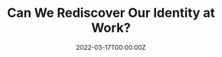 ---
title: Can We Rediscover Our Identity at Work?

# Summary for listings and search engines
summary: This Psychology Today articles references Scott's doctoral work.

# Link this post with a project
projects: []

# Date published
date: "2022-03-17T00:00:00Z"

# Is this an unpublished draft?
draft: false

# Show this page in the Featured widget?
featured: false

# Featured image
# Place an image named `featured.jpg/png` in this page's folder and customize its options here.

links:
- icon: briefcase
  icon_pack: fa
  name: Link to Article
  url: "https://www.psychologytoday.com/us/blog/tracking-wonder/202203/can-we-rediscover-our-identity-work"

---